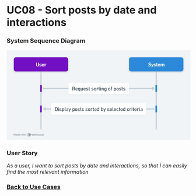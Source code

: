 # UC08 - Sort posts by date and interactions

### System Sequence Diagram

![UC08 SMD](01.Engineering/Sort%20Posts%20by%20Date%20and%20Interactions.png)

### User Story

_As a user, I want to sort posts by date and interactions, so that I can easily find the most relevant information_

### [Back to Use Cases](../README.md)